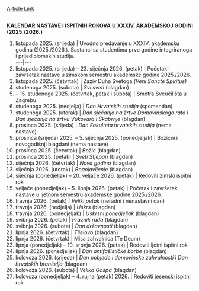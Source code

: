 [Article Link](https://www.fhs.hr/studiji/akademski_kalendar)

## 
**KALENDAR NASTAVE I ISPITNIH ROKOVA** **U XXXIV. AKADEMSKOJ GODINI (2025./2026.)**
1. listopada 2025. (srijeda) |  Uvodno predavanje u XXXIV. akademsku godinu (2025./2026.). Sastanci sa studentima prve godine integriranoga i prijediplomskih studija.  
---|---  
1. listopada 2025. (srijeda) – 23. siječnja 2026. (petak) |  Početak i završetak nastave u zimskom semestru akademske godine 2025./2026.  
16. listopada 2025. (četvrtak) |  Zaziv Duha Svetoga _(Veni Sancte Spiritus)_  
1. studenoga 2025. (subota) |  _Svi sveti_ (blagdan)  
13. – 15. studenoga 2025. (četvrtak, petak i subota) |  Smotra Sveučilišta u Zagrebu  
16. studenoga 2025. (nedjelja) |  _Dan Hrvatskih studija_ (spomendan)  
18. studenoga 2025. (utorak) |  _Dan sjećanja na žrtve Domovinskoga rata_ i _Dan sjećanja na žrtvu Vukovara i Škabrnje_ (blagdan)  
10. prosinca 2025. (srijeda) |  _Dan Fakulteta hrvatskih studija_ (nema nastave)  
24. prosinca (srijeda) 2025. – 5. siječnja 2025. (ponedjeljak) |  Božićni i novogodišnji blagdani (nema nastave)  
25. prosinca 2025. (četvrtak) |  _Božić_ (blagdan)  
26. prosinca 2025. (petak) |  _Sveti Stjepan_ (blagdan)  
1. siječnja 2026. (četvrtak) |  _Nova godina_ (blagdan)  
6. siječnja 2026. (utorak) |  _Bogojavljenje_ (blagdan)  
26. siječnja (ponedjeljak) – 20. veljače 2026. (petak) |  Redoviti zimski ispitni rok  
23. veljače (ponedjeljak) – 5. lipnja 2026. (petak) |  Početak i završetak nastave u ljetnom semestru akademske godine 2025./2026.  
3. travnja 2026. (petak) |  _Veliki petak_ (neradni i nenastavni dan)  
5. travnja 2026. (nedjelja) |  _Uskrs_ (blagdan)  
6. travnja 2026. (ponedjeljak) |  _Uskrsni ponedjeljak_ (blagdan)  
1. svibnja 2026. (petak) |  _Praznik rada_ (blagdan)  
30. svibnja 2026. (subota) |  _Dan državnosti_ (blagdan)  
4. lipnja 2026. (četvrtak) |  _Tijelovo_ (blagdan)  
18. lipnja 2026. (četvrtak) |  Misa zahvalnica (Te Deum)  
8. lipnja (ponedjeljak) – 10. srpnja 2026. (petak) |  Redoviti ljetni ispitni rok  
22. lipnja 2026. (ponedjeljak) |  _Dan antifašističke borbe_ (blagdan)  
5. kolovoza 2026. (srijeda) |  _Dan pobjede i domovinske zahvalnosti_ i _Dan hrvatskih branitelja_ (blagdan)  
15. kolovoza 2026. (subota) |  _Velika Gospa_ (blagdan)  
24. kolovoza (ponedjeljak) – 4. rujna (petak) 2026. |  Redoviti jesenski ispitni rok  
  

